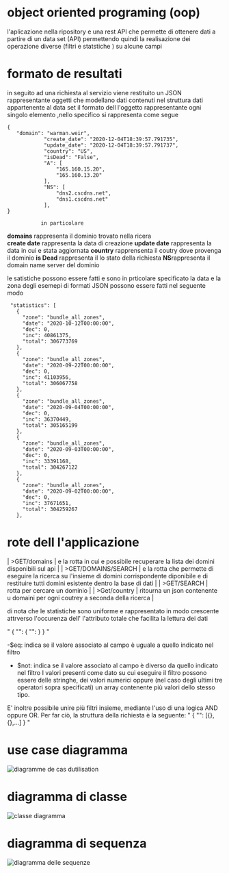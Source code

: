 # object oriented programing (oop)
l'aplicazione nella ripository  e una rest API che permette di ottenere dati a partire di un data set (API) permettendo quindi la realisazione dei operazione diverse (filtri e statstiche ) su alcune campi
# formato de resultati
in seguito  ad una richiesta al servizio viene restituito  un JSON  rappresentante oggetti che modellano dati contenuti nel struttura dati  appartenente al data set  il formato dell l'oggetto rappresentante ogni singolo elemento ,nello specifico si rappresenta come segue 

```
{
   "domain": "warman.weir",
            "create_date": "2020-12-04T18:39:57.791735",
            "update_date": "2020-12-04T18:39:57.791737",
            "country": "US",
            "isDead": "False",
            "A": [
                "165.160.15.20",
                "165.160.13.20"
            ],
            "NS": [
                "dns2.cscdns.net",
                "dns1.cscdns.net"
            ],
}
```

               in particolare  


  **domains** rappresenta il dominio trovato nella ricera  
  **create date** rappresenta la data di creazione 
   **update date** rappresenta la data  in cui  e stata aggiornata 
   **country** rapprensenta il coutry dove provenga il dominio 
  **is Dead** rappresenta il lo stato della richiesta
 **NS**rappresenta il domain name server del dominio
                
                    
 le satistiche possono essere fatti e sono in prticolare  specificato  la data  e la zona degli esemepi di  formati JSON possono essere fatti  nel seguente modo 
                
 ```{
  "statistics": [
    {
      "zone": "bundle_all_zones",
      "date": "2020-10-12T00:00:00",
      "dec": 0,
      "inc": 40861375,
      "total": 306773769
    },
    {
      "zone": "bundle_all_zones",
      "date": "2020-09-22T00:00:00",
      "dec": 0,
      "inc": 41103956,
      "total": 306067758
    },
    {
      "zone": "bundle_all_zones",
      "date": "2020-09-04T00:00:00",
      "dec": 0,
      "inc": 36370449,
      "total": 305165199
    },
    {
      "zone": "bundle_all_zones",
      "date": "2020-09-03T00:00:00",
      "dec": 0,
      "inc": 33391168,
      "total": 304267122
    },
    {
      "zone": "bundle_all_zones",
      "date": "2020-09-02T00:00:00",
      "dec": 0,
      "inc": 37671651,
      "total": 304259267
    },
 ```
 
 # rote dell l'applicazione 
 
 | >GET/domains |  e la rotta in cui e possibile recuperare la lista dei domini disponibili sul api |
| >GET/DOMAINS/SEARCH |  e la rotta che permette di eseguire la ricerca su l'insieme di  domini corrispondente  diponibile e di restituire tutti domini esistente  dentro la base di dati |
| >GET/SEARCH | rotta per cercare un dominio  |
| >Get/country |  ritourna un json contenente u domaini per ogni coutrey a seconda della ricerca |
 
 
 
 
 
 di nota che le statistiche sono uniforme e rappresentato in modo crescente attrverso l'occurenza dell' l'attributo totale  che facilita la  lettura dei dati 
 
 
 
  "
  {
    "<campo>": {
	    "<operatore>": <dato>
	}
}
  "
   
   -$eq: indica se il valore associato al campo è uguale a quello indicato nel filtro
   - $not: indica se il valore associato al campo è diverso da quello indicato nel filtro
   I valori presenti come dato su cui eseguire il filtro possono essere delle stringhe, dei valori numerici oppure (nel caso degli ultimi tre operatori sopra specificati) un array contenente più valori dello stesso tipo.

E' inoltre possibile unire più filtri insieme, mediante l'uso di una logica AND oppure OR. Per far ciò, la struttura della richiesta è la seguente:
"
{
	"<operatore logico>": [{<filtro1>},{<filtro2>},...]
}
 "
   
 # use case diagramma
 
 
![diagramme de cas dutilisation](https://user-images.githubusercontent.com/74736550/105364751-d0087200-5bfd-11eb-8fb5-c5061aad690d.PNG)
 
 
 # diagramma di classe
 
 
 
 ![classe diagramma](https://user-images.githubusercontent.com/74736550/105365668-c9c6c580-5bfe-11eb-9845-bc7d6bd81dc0.PNG)
 
  # diagramma di sequenza
  
![diagramma delle sequenze](https://user-images.githubusercontent.com/74736550/105365885-07c3e980-5bff-11eb-9cff-839e3fd1292b.PNG)
